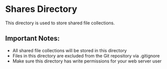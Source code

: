 # Shares Directory

This directory is used to store shared file collections.

## Important Notes:

- All shared file collections will be stored in this directory
- Files in this directory are excluded from the Git repository via .gitignore
- Make sure this directory has write permissions for your web server user 